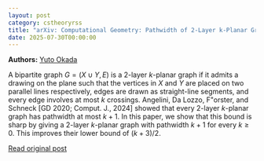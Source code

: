 ```yaml
---
layout: post
category: cstheoryrss
title: "arXiv: Computational Geometry: Pathwidth of 2-Layer k-Planar Graphs"
date: 2025-07-30T00:00:00
---
```


**Authors:** [Yuto Okada](https://dblp.uni-trier.de/search?q=Yuto+Okada)

A bipartite graph $G = (X \cup Y, E)$ is a 2-layer $k$-planar graph if it
admits a drawing on the plane such that the vertices in $X$ and $Y$ are placed
on two parallel lines respectively, edges are drawn as straight-line segments,
and every edge involves at most $k$ crossings. Angelini, Da Lozzo, F\"orster,
and Schneck [GD 2020; Comput. J., 2024] showed that every 2-layer $k$-planar
graph has pathwidth at most $k + 1$. In this paper, we show that this bound is
sharp by giving a 2-layer $k$-planar graph with pathwidth $k + 1$ for every $k
\geq 0$. This improves their lower bound of $(k+3)/2$.

[Read original post](http://arxiv.org/abs/2507.21864v1)
